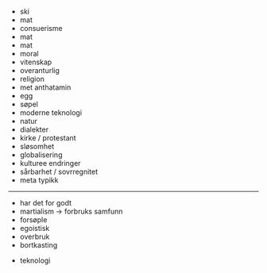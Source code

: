 - ski
- mat
- consuerisme
- mat
- mat
- moral
- vitenskap
- overanturlig
- religion
- met anthatamin
- egg
- søpel
- moderne teknologi
- natur
- dialekter
- kirke / protestant
- sløsomhet
- globalisering
- kulturee endringer
- sårbarhet / sovrregnitet
- meta typikk

---

- har det for godt
- martialism &rarr; forbruks samfunn
- forsøple
- egoistisk
- overbruk
- bortkasting

&#9;

- teknologi
